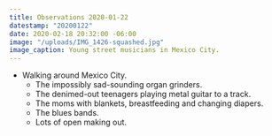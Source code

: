 ```yaml
---
title: Observations 2020-01-22
datestamp: "20200122"
date: 2020-02-18 20:32:00 -06:00
image: "/uploads/IMG_1426-squashed.jpg"
image_caption: Young street musicians in Mexico City.
---
```


- Walking around Mexico City.
	- The impossibly sad-sounding organ grinders.
	- The denimed-out teenagers playing metal guitar to a track.
	- The moms with blankets, breastfeeding and changing diapers.
	- The blues bands.
	- Lots of open making out.
